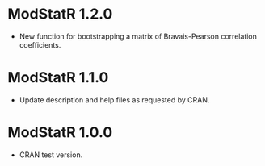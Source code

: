 # ModStatR 1.2.0

* New function for bootstrapping a matrix of Bravais-Pearson correlation coefficients.

# ModStatR 1.1.0

* Update description and help files as requested by CRAN.

# ModStatR 1.0.0

* CRAN test version.
